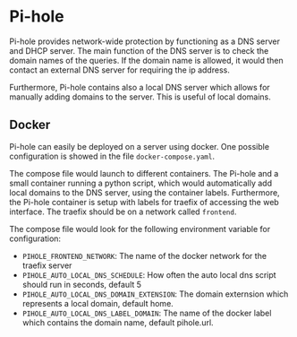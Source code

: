 # Pi-hole

Pi-hole provides network-wide protection by functioning as a DNS server and
DHCP server. The main function of the DNS server is to check the domain names
of the queries. If the domain name is allowed, it would then contact an
external DNS server for requiring the ip address. 

Furthermore, Pi-hole contains also a local DNS server which allows for manually
adding domains to the server. This is useful of local domains. 

## Docker
Pi-hole can easily be deployed on a server using docker. One possible
configuration is showed in the file `docker-compose.yaml`. 

The compose file would launch to different containers. The Pi-hole and a small
container running a python script, which would automatically add local domains
to the DNS server, using the container labels.  Furthermore, the Pi-hole
container is setup with labels for traefix of accessing the web interface. The traefix should be on a network called `frontend`.

The compose file would look for the following environment variable for
configuration: 
- `PIHOLE_FRONTEND_NETWORK`: The name of the docker network for the traefix server
- `PIHOLE_AUTO_LOCAL_DNS_SCHEDULE`: How often the auto local dns script should run in seconds, default 5
- `PIHOLE_AUTO_LOCAL_DNS_DOMAIN_EXTENSION`: The domain externsion which represents a local domain, default home.
- `PIHOLE_AUTO_LOCAL_DNS_LABEL_DOMAIN`: The name of the docker label which contains the domain name, default pihole.url.
